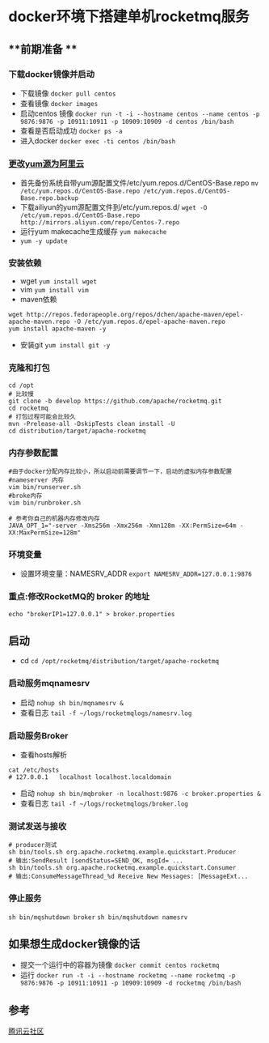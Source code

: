 # docker环境下搭建单机rocketmq服务
## **前期准备 **
### **下载docker镜像并启动**
- 下载镜像
`docker pull centos`
- 查看镜像
`docker images`
- 启动centos 镜像
`docker run -t -i --hostname centos --name centos -p 9876:9876 -p 10911:10911 -p 10909:10909 -d centos /bin/bash
`
- 查看是否启动成功
`docker ps -a`
- 进入docker
`docker exec -ti centos /bin/bash`

### **[更改yum源为阿里云](http://blog.csdn.net/inslow/article/details/54177191)**

- 首先备份系统自带yum源配置文件/etc/yum.repos.d/CentOS-Base.repo
    `mv /etc/yum.repos.d/CentOS-Base.repo /etc/yum.repos.d/CentOS-Base.repo.backup`
- 下载ailiyun的yum源配置文件到/etc/yum.repos.d/
`wget -O /etc/yum.repos.d/CentOS-Base.repo http://mirrors.aliyun.com/repo/Centos-7.repo`
- 运行yum makecache生成缓存
`yum makecache`
- `yum -y update`

### **安装依赖**
- wget 
 `yum install wget`
- vim 
 `yum install vim`
- maven依赖
```
wget http://repos.fedorapeople.org/repos/dchen/apache-maven/epel-apache-maven.repo -O /etc/yum.repos.d/epel-apache-maven.repo
yum install apache-maven -y
```
- 安装git
`yum install git -y`

### **克隆和打包**
```
cd /opt
# 比较慢
git clone -b develop https://github.com/apache/rocketmq.git
cd rocketmq
# 打包过程可能会比较久
mvn -Prelease-all -DskipTests clean install -U
cd distribution/target/apache-rocketmq
```

### **内存参数配置**
```
#由于docker分配内存比较小，所以启动前需要调节一下，启动的虚拟内存参数配置
#nameserver 内存
vim bin/runserver.sh   
#broke内存
vim bin/runbroker.sh  

# 参考你自己的机器内存修改内存
JAVA_OPT_1="-server -Xms256m -Xmx256m -Xmn128m -XX:PermSize=64m -XX:MaxPermSize=128m"
```

### **环境变量**
- 设置环境变量：NAMESRV_ADDR
`export NAMESRV_ADDR=127.0.0.1:9876`

### **重点:修改RocketMQ的 broker 的地址**
`echo "brokerIP1=127.0.0.1" > broker.properties`

## **启动**
- cd
`cd /opt/rocketmq/distribution/target/apache-rocketmq`
### **启动服务mqnamesrv**
- 启动
`nohup sh bin/mqnamesrv &`
- 查看日志
`tail -f ~/logs/rocketmqlogs/namesrv.log`

### **启动服务Broker**

- 查看hosts解析
```
cat /etc/hosts
# 127.0.0.1   localhost localhost.localdomain 
```
- 启动
`nohup sh bin/mqbroker -n localhost:9876 -c broker.properties &`
- 查看日志
`tail -f ~/logs/rocketmqlogs/broker.log`

### **测试发送与接收**
```
# producer测试
sh bin/tools.sh org.apache.rocketmq.example.quickstart.Producer
# 输出:SendResult [sendStatus=SEND_OK, msgId= ...
sh bin/tools.sh org.apache.rocketmq.example.quickstart.Consumer
# 输出:ConsumeMessageThread_%d Receive New Messages: [MessageExt...
```
### **停止服务**
`sh bin/mqshutdown broker`
`sh bin/mqshutdown namesrv`

## **如果想生成docker镜像的话**
- 提交一个运行中的容器为镜像
`docker commit centos rocketmq`
- 运行
`docker run -t -i --hostname rocketmq --name rocketmq -p 9876:9876 -p 10911:10911 -p 10909:10909 -d rocketmq /bin/bash 
`

## 参考
[腾讯云社区](https://cloud.tencent.com/developer/article/1010217)